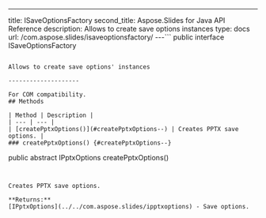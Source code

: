 ---
title: ISaveOptionsFactory
second_title: Aspose.Slides for Java API Reference
description: Allows to create save options instances
type: docs
url: /com.aspose.slides/isaveoptionsfactory/
---```
public interface ISaveOptionsFactory
```

Allows to create save options' instances

--------------------

For COM compatibility.
## Methods

| Method | Description |
| --- | --- |
| [createPptxOptions()](#createPptxOptions--) | Creates PPTX save options. |
### createPptxOptions() {#createPptxOptions--}
```
public abstract IPptxOptions createPptxOptions()
```


Creates PPTX save options.

**Returns:**
[IPptxOptions](../../com.aspose.slides/ipptxoptions) - Save options.
